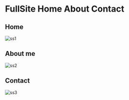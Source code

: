 ﻿# FullSite Home About Contact

## Home
![ss1](https://user-images.githubusercontent.com/47830409/75581659-033c9280-5a7b-11ea-9565-45adbf4d4507.PNG)

## About me
![ss2](https://user-images.githubusercontent.com/47830409/75581701-164f6280-5a7b-11ea-8e23-ef410a7c8ab6.PNG)

## Contact
![ss3](https://user-images.githubusercontent.com/47830409/75581714-1d767080-5a7b-11ea-88f2-0217eb60baa8.PNG)
